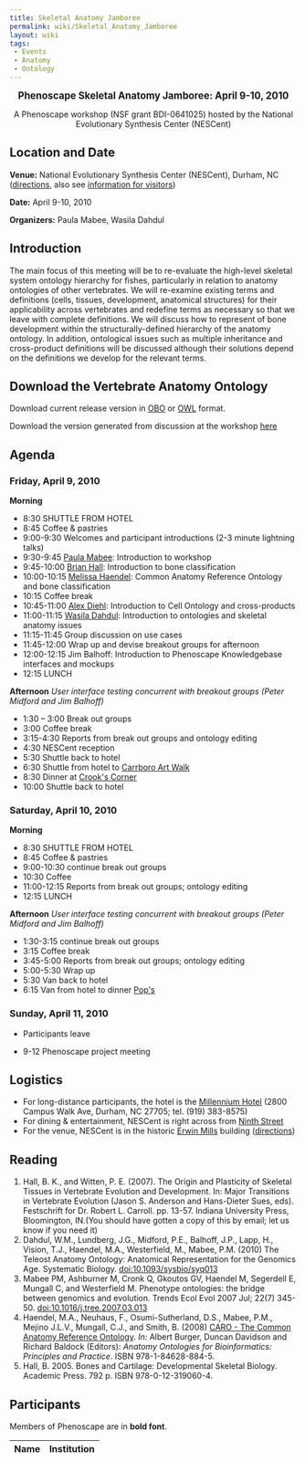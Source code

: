 ```yaml
---
title: Skeletal Anatomy Jamboree
permalink: wiki/Skeletal_Anatomy_Jamboree
layout: wiki
tags:
 - Events
 - Anatomy
 - Ontology
---
```


<center>

<big>**Phenoscape Skeletal Anatomy Jamboree: April 9-10, 2010**</big>  
  
A Phenoscape workshop (NSF grant BDI-0641025) hosted by the National
Evolutionary Synthesis Center (NESCent)

</center>

## Location and Date

**Venue:** National Evolutionary Synthesis Center (NESCent), Durham, NC
(<span class="plainlinks">[directions](http://www.nescent.org/about/directions.php)</span>,
also see <span class="plainlinks">[information for
visitors](http://www.nescent.org/about/information.php)</span>)

**Date:** April 9-10, 2010

**Organizers:** Paula Mabee, Wasila Dahdul

## Introduction

The main focus of this meeting will be to re-evaluate the high-level
skeletal system ontology hierarchy for fishes, particularly in relation
to anatomy ontologies of other vertebrates. We will re-examine existing
terms and definitions (cells, tissues, development, anatomical
structures) for their applicability across vertebrates and redefine
terms as necessary so that we leave with complete definitions. We will
discuss how to represent of bone development within the
structurally-defined hierarchy of the anatomy ontology. In addition,
ontological issues such as multiple inheritance and cross-product
definitions will be discussed although their solutions depend on the
definitions we develop for the relevant terms.

## Download the Vertebrate Anatomy Ontology

Download current release version in
[OBO](http://purl.obolibrary.org/obo/vsao.obo) or
[OWL](http://purl.obolibrary.org/obo/vsao.owl) format.

Download the version generated from discussion at the workshop
[here](https://phenoscape.svn.sourceforge.net/svnroot/phenoscape/trunk/vocab/VSAO-workshop.obo)

## Agenda

### Friday, April 9, 2010

**Morning**

- 8:30 SHUTTLE FROM HOTEL
- 8:45 Coffee & pastries
- 9:00-9:30 Welcomes and participant introductions (2-3 minute lightning
  talks)
- 9:30-9:45 <a href="Media:Mabee-Skeletal.pdf" class="wikilink"
  title="Paula Mabee">Paula Mabee</a>: Introduction to workshop
- 9:45-10:00 <a href="Media:Hall-Skeletal.pdf" class="wikilink"
  title="Brian Hall">Brian Hall</a>: Introduction to bone classification
- 10:00-10:15 <a href="Media:Haendel-CARO-skeletal.pdf" class="wikilink"
  title="Melissa Haendel">Melissa Haendel</a>: Common Anatomy Reference
  Ontology and bone classification
- 10:15 Coffee break
- 10:45-11:00 <a href="Media:Diehl-CL-skeletal.pdf" class="wikilink"
  title="Alex Diehl">Alex Diehl</a>: Introduction to Cell Ontology and
  cross-products
- 11:00-11:15 <a href="Media:Dahdul-skelelal.pdf" class="wikilink"
  title="Wasila Dahdul">Wasila Dahdul</a>: Introduction to ontologies
  and skeletal anatomy issues
- 11:15-11:45 Group discussion on use cases
- 11:45-12:00 Wrap up and devise breakout groups for afternoon
- 12:00-12:15 Jim Balhoff: Introduction to Phenoscape Knowledgebase
  interfaces and mockups
- 12:15 LUNCH

**Afternoon** *User interface testing concurrent with breakout groups
(Peter Midford and Jim Balhoff)*

- 1:30 – 3:00 Break out groups
- 3:00 Coffee break
- 3:15-4:30 Reports from break out groups and ontology editing
- 4:30 NESCent reception
- 5:30 Shuttle back to hotel
- 6:30 Shuttle from hotel to [Carrboro Art
  Walk](http://2ndfridayartwalk.com/)
- 8:30 Dinner at [Crook's Corner](http://www.crookscorner.com/)
- 10:00 Shuttle back to hotel

### Saturday, April 10, 2010

**Morning**

- 8:30 SHUTTLE FROM HOTEL
- 8:45 Coffee & pastries
- 9:00-10:30 continue break out groups
- 10:30 Coffee
- 11:00-12:15 Reports from break out groups; ontology editing
- 12:15 LUNCH

**Afternoon** *User interface testing concurrent with breakout groups
(Peter Midford and Jim Balhoff)*

- 1:30-3:15 continue break out groups
- 3:15 Coffee break
- 3:45-5:00 Reports from break out groups; ontology editing
- 5:00-5:30 Wrap up
- 5:30 Van back to hotel
- 6:15 Van from hotel to dinner [Pop's](http://www.pops-durham.com/)

### Sunday, April 11, 2010

- Participants leave

<!-- -->

- 9-12 Phenoscape project meeting

## Logistics

- For long-distance participants, the hotel is the [Millennium
  Hotel](http://www.millenniumhotels.com/MCIL.nsf/LU_HOTELDOC/113$$HotelDescription?OpenDocument)
  (2800 Campus Walk Ave, Durham, NC 27705; tel. (919) 383-8575)
- For dining & entertainment, NESCent is right across from [Ninth
  Street](http://maps.google.com/maps?f=l&hl=en&q=restaurants&near=9th+st+and+w+main+durham&ie=UTF8&om=1&ll=36.008093,-78.921983&spn=0.00723,0.012145&z=17)
- For the venue, NESCent is in the historic [Erwin
  Mills](http://www.owdna.org/mill.htm) building
  (<span class="plainlinks">[directions](http://www.nescent.org/about/directions.php)</span>)

## Reading

1.  Hall, B. K., and Witten, P. E. (2007). The Origin and Plasticity of
    Skeletal Tissues in Vertebrate Evolution and Development. In: Major
    Transitions in Vertebrate Evolution (Jason S. Anderson and
    Hans-Dieter Sues, eds). Festschrift for Dr. Robert L. Carroll. pp.
    13-57. Indiana University Press, Bloomington, IN.(You should have
    gotten a copy of this by email; let us know if you need it)
2.  Dahdul, W.M., Lundberg, J.G., Midford, P.E., Balhoff, J.P., Lapp,
    H., Vision, T.J., Haendel, M.A., Westerfield, M., Mabee, P.M. (2010)
    The Teleost Anatomy Ontology: Anatomical Representation for the
    Genomics Age. Systematic Biology.
    [<doi:10.1093/sysbio/syq013>](http://sysbio.oxfordjournals.org/cgi/content/abstract/syq013?ijkey=MlgvHlLnxCRnvPo&keytype=ref)
3.  Mabee PM, Ashburner M, Cronk Q, Gkoutos GV, Haendel M, Segerdell E,
    Mungall C, and Westerfield M. Phenotype ontologies: the bridge
    between genomics and evolution. Trends Ecol Evol 2007 Jul; 22(7)
    345-50.
    [<doi:10.1016/j.tree.2007.03.013>](http://dx.doi.org/10.1016/j.tree.2007.03.013)
4.  Haendel, M.A., Neuhaus, F., Osumi-Sutherland, D.S., Mabee, P.M.,
    Mejino J.L.V., Mungall, C.J., and Smith, B. (2008)
    <a href="Media:Caroreprint.pdf" class="wikilink"
    title="CARO - The Common Anatomy Reference Ontology">CARO - The Common
    Anatomy Reference Ontology</a>. *In:* Albert Burger, Duncan Davidson
    and Richard Baldock (Editors): *Anatomy Ontologies for
    Bioinformatics: Principles and Practice*. ISBN 978-1-84628-884-5.
5.  Hall, B. 2005. Bones and Cartilage: Developmental Skeletal Biology.
    Academic Press. 792 p. ISBN 978-0-12-319060-4.

## Participants

Members of Phenoscape are in **bold font**.

| Name | Institution               |
|------|---------------------------|
